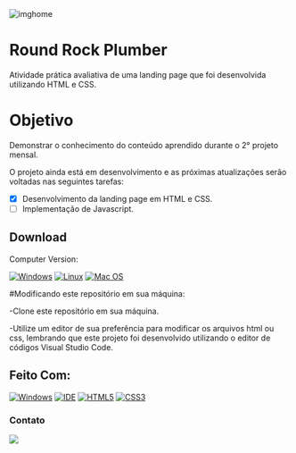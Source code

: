 <img src="https://raw.githubusercontent.com/gist/Lucaslmp77/850de165e78a0df9d0e721e48742b67b/raw/59e681b878486bef0549b77aaacb8965c02a410b/roundrock.svg" alt="imghome">

# Round Rock Plumber

Atividade prática avaliativa de uma landing page que foi desenvolvida utilizando HTML e CSS.

# Objetivo

Demonstrar o conhecimento do conteúdo aprendido durante o 2° projeto mensal.

O projeto ainda está em desenvolvimento e as próximas atualizações serão voltadas nas seguintes tarefas:

- [x] Desenvolvimento da landing page em HTML e CSS.
- [ ] Implementação de Javascript.

## Download

Computer Version:

[![Windows](https://img.shields.io/badge/Windows-0078D6?style=for-the-badge&logo=windows&logoColor=white)](https://github.com/seu-usuario/seu-repositorio/releases)
[![Linux](https://img.shields.io/badge/Linux-FF6600?style=for-the-badge&logo=linux&logoColor=white)](https://github.com/seu-usuario/seu-repositorio/releases)
[![Mac OS](https://img.shields.io/badge/mac%20os-000000?style=for-the-badge&logo=macos&logoColor=F0F0F0)](https://github.com/seu-usuario/seu-repositorio/releases)

#Modificando este repositório em sua máquina:

-Clone este repositório em sua máquina.

-Utilize um editor de sua preferência para modificar os arquivos html ou css, lembrando que este projeto foi desenvolvido utilizando o editor de códigos Visual Studio Code.

## Feito Com:
[![Windows](https://img.shields.io/badge/Windows-0078D6?style=for-the-badge&logo=windows&logoColor=white)](https://www.microsoft.com/pt-br/windows/get-windows-10)
[![IDE](https://img.shields.io/badge/Visual_studio_code-0078D4?style=for-the-badge&logo=visual%20studio%20code&logoColor=white)](https://code.visualstudio.com/)
[![HTML5](https://img.shields.io/badge/HTML5-E34F26?style=for-the-badge&logo=html5&logoColor=white)](https://developer.mozilla.org/pt-BR/docs/Web/HTML)
[![CSS3](https://img.shields.io/badge/CSS3-1572B6?style=for-the-badge&logo=css3&logoColor=white)](https://developer.mozilla.org/pt-BR/docs/Web/CSS)

### Contato

<a href = "mailto:lucas.lmp77@gmail.com"><img src="https://img.shields.io/badge/-Gmail-%23333?style=for-the-badge&logo=gmail&logoColor=white" target="_blank"></a>
